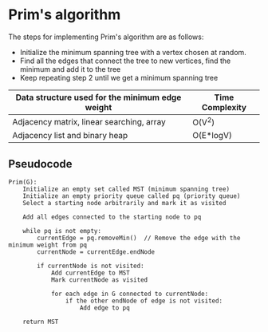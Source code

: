 # Prim's algorithm

The steps for implementing Prim's algorithm are as follows:

- Initialize the minimum spanning tree with a vertex chosen at random.
- Find all the edges that connect the tree to new vertices, find the minimum and add it to the tree
- Keep repeating step 2 until we get a minimum spanning tree

| Data structure used for the minimum edge weight    | Time Complexity |
| -------- | ------- |
| Adjacency matrix, linear searching, array  | O(V<sup>2</sup>)   |
| Adjacency list and binary heap | O(E*logV)     |

## Pseudocode
```
Prim(G):
    Initialize an empty set called MST (minimum spanning tree)
    Initialize an empty priority queue called pq (priority queue)
    Select a starting node arbitrarily and mark it as visited
    
    Add all edges connected to the starting node to pq
    
    while pq is not empty:
        currentEdge = pq.removeMin()  // Remove the edge with the minimum weight from pq
        currentNode = currentEdge.endNode
        
        if currentNode is not visited:
            Add currentEdge to MST
            Mark currentNode as visited
            
            for each edge in G connected to currentNode:
                if the other endNode of edge is not visited:
                    Add edge to pq
    
    return MST
```